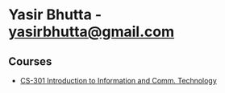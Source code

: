 # Yasir Bhutta - yasirbhutta@gmail.com

## Courses

- [CS-301 Introduction to Information and Comm. Technology]()

